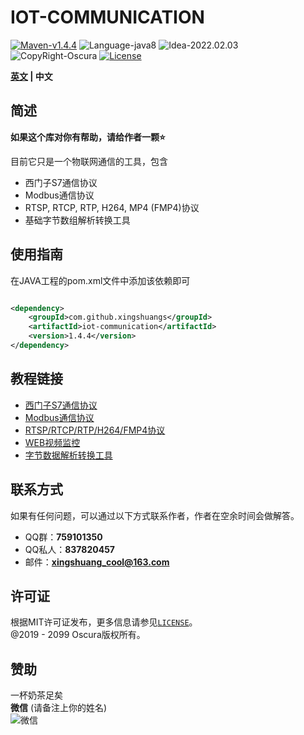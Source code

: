 # IOT-COMMUNICATION

[![Maven-v1.4.4](https://img.shields.io/badge/Maven-v1.4.4-brightgreen)](https://mvnrepository.com/artifact/com.github.xingshuangs/iot-communication)
![Language-java8](https://img.shields.io/badge/Language-java8-blue)
![Idea-2022.02.03](https://img.shields.io/badge/Idea-2022.02.03-lightgrey)
![CopyRight-Oscura](https://img.shields.io/badge/CopyRight-Oscura-yellow)
[![License](https://img.shields.io/badge/License-MIT-blue.svg)](./LICENSE)

**[英文](./README.md) | 中文**

## 简述

**如果这个库对你有帮助，请给作者一颗:star:**<br>

目前它只是一个物联网通信的工具，包含

- 西门子S7通信协议
- Modbus通信协议
- RTSP, RTCP, RTP, H264, MP4 (FMP4)协议
- 基础字节数组解析转换工具

## 使用指南

在JAVA工程的pom.xml文件中添加该依赖即可

```xml

<dependency>
    <groupId>com.github.xingshuangs</groupId>
    <artifactId>iot-communication</artifactId>
    <version>1.4.4</version>
</dependency>
```

## 教程链接

- [西门子S7通信协议](./tutorial/README-S7-CN.md)
- [Modbus通信协议](./tutorial/README-Modbus-CN.md)
- [RTSP/RTCP/RTP/H264/FMP4协议](./tutorial/README-RTSP-CN.md)
- [WEB视频监控](./tutorial/README-WebVideo-CN.md)
- [字节数据解析转换工具](./tutorial/README-ByteArray-CN.md)

## 联系方式

如果有任何问题，可以通过以下方式联系作者，作者在空余时间会做解答。

- QQ群：**759101350**
- QQ私人：**837820457**
- 邮件：**xingshuang_cool@163.com**

## 许可证

根据MIT许可证发布，更多信息请参见[`LICENSE`](./LICENSE)。<br>
@2019 - 2099 Oscura版权所有。

## 赞助

一杯奶茶足矣<br>
**微信** (请备注上你的姓名)<br>
![微信](https://i.postimg.cc/brBG5vx8/image.png)

